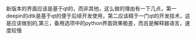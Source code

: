 新版本的界面应该是基于qt的，而非其他，这么做的理由有一下几点，第一deepin的dtk是基于qt的便于后续开发使用，第二应该精于一门qt的开发技术，这是应该做到的,第三，备用选项中的python界面效果极差，而且是解释器语言，速度较慢
